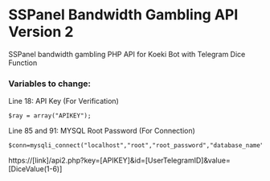 # SSPanel Bandwidth Gambling API Version 2
SSPanel bandwidth gambling PHP API for Koeki Bot with Telegram Dice Function

### Variables to change: 
Line 18: API Key (For Verification)
```
$ray = array("APIKEY");
```
Line 85 and 91: MYSQL Root Password (For Connection)
```
$conn=mysqli_connect("localhost","root","root_password","database_name");
```
https://[link]/api2.php?key=[APIKEY]&id=[UserTelegramID]&value=[DiceValue(1-6)]
